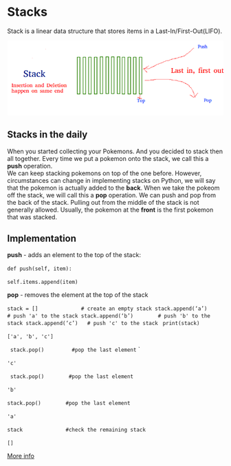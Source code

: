# Stacks

Stack is a linear data structure that stores items in a Last-In/First-Out(LIFO).

![](stack2.png)

## Stacks in the daily

When you started collecting your Pokemons. 
And you decided to stack then all together.
Every time we put a pokemon onto the stack, we call this a **push** operation.  
We can keep stacking pokemons on top of the one before. However, circumstances can change in implementing stacks on Python, we will say that the pokemon is actually added to the **back**. When we take the pokeom off the stack, we will call this a **pop** operation. We can push and pop from the back of the stack. Pulling out from the middle of the stack is not generally allowed. Usually, the pokemon at the **front** is the first pokemon that was stacked. 

## Implementation 
**push** - adds an element to the top of the stack:

`def push(self, item):`
        
   `self.items.append(item)`

**pop** - removes the element at the top of the stack

`stack = []         	 # create an empty stack
stack.append(‘a’)  	  	  # push 'a' to the stack
stack.append(‘b’)  		 # push 'b' to the stack
stack.append(‘c’)   # push 'c' to the stack
`
`
print(stack)
`

`
['a', 'b', 'c']
`

`
stack.pop()         #pop the last element`
`

`'c'`

`
stack.pop()        #pop the last element`

`'b'`

`stack.pop()        #pop the last element`


`'a'`

`stack              #check the remaining stack`

`[]`

[More info](https://realpython.com/how-to-implement-python-stack/)